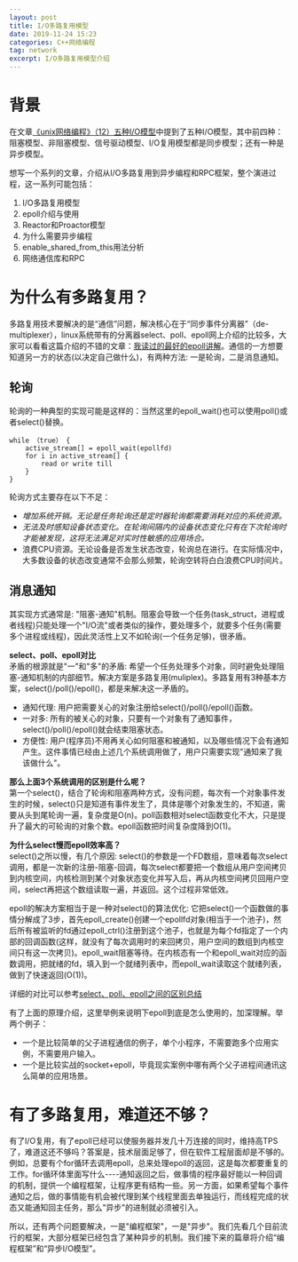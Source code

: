 ```yaml
---
layout: post
title: I/O多路复用模型
date: 2019-11-24 15:23
categories: C++网络编程
tag: network
excerpt: I/O多路复用模型介绍
---
```


# 背景
在文章[《unix网络编程》（12）五种I/O模型](https://blog.csdn.net/u013074465/article/details/44876081)中提到了五种I/O模型，其中前四种：阻塞模型、非阻塞模型、信号驱动模型、I/O复用模型都是同步模型；还有一种是异步模型。  

想写一个系列的文章，介绍从I/O多路复用到异步编程和RPC框架，整个演进过程，这一系列可能包括：  
1. I/O多路复用模型
2. epoll介绍与使用
3. Reactor和Proactor模型
4. 为什么需要异步编程
5. enable_shared_from_this用法分析
6. 网络通信库和RPC  


# 为什么有多路复用？
多路复用技术要解决的是“通信”问题，解决核心在于“同步事件分离器”（de-multiplexer），linux系统带有的分离器select、poll、epoll网上介绍的比较多，大家可以看看这篇介绍的不错的文章：[我读过的最好的epoll讲解](https://zhuanlan.zhihu.com/p/36764771)。通信的一方想要知道另一方的状态(以决定自己做什么)，有两种方法: 一是轮询，二是消息通知。  

## 轮询
轮询的一种典型的实现可能是这样的：当然这里的epoll_wait()也可以使用poll()或者select()替换。
```
while （true） {
    active_stream[] = epoll_wait(epollfd)
    for i in active_stream[] {
        read or write till
    }
}
```

轮询方式主要存在以下不足：
* *增加系统开销。无论是任务轮询还是定时器轮询都需要消耗对应的系统资源。*
* *无法及时感知设备状态变化。在轮询间隔内的设备状态变化只有在下次轮询时才能被发现，这将无法满足对实时性敏感的应用场合。*
* 浪费CPU资源。无论设备是否发生状态改变，轮询总在进行。在实际情况中，大多数设备的状态改变通常不会那么频繁，轮询空转将白白浪费CPU时间片。

## 消息通知
其实现方式通常是: "阻塞-通知"机制。阻塞会导致一个任务(task_struct，进程或者线程)只能处理一个"I/O流"或者类似的操作，要处理多个，就要多个任务(需要多个进程或线程)，因此灵活性上又不如轮询(一个任务足够)，很矛盾。  

**select、poll、epoll对比**  
矛盾的根源就是"一"和"多"的矛盾: 希望一个任务处理多个对象，同时避免处理阻塞-通知机制的内部细节。解决方案是多路复用(muliplex)。多路复用有3种基本方案，select()/poll()/epoll()，都是来解决这一矛盾的。  
* 通知代理: 用户把需要关心的对象注册给select()/poll()/epoll()函数。
* 一对多: 所有的被关心的对象，只要有一个对象有了通知事件，select()/poll()/epoll()就会结束阻塞状态。
* 方便性: 用户(程序员)不用再关心如何阻塞和被通知，以及哪些情况下会有通知产生。这件事情已经由上述几个系统调用做了，用户只需要实现"通知来了我该做什么"。

**那么上面3个系统调用的区别是什么呢？**  
第一个select()，结合了轮询和阻塞两种方式，没有问题，每次有一个对象事件发生的时候，select()只是知道有事件发生了，具体是哪个对象发生的，不知道，需要从头到尾轮询一遍，复杂度是O(n)。poll函数相对select函数变化不大，只是提升了最大的可轮询的对象个数。epoll函数把时间复杂度降到O(1)。

**为什么select慢而epoll效率高？**  
select()之所以慢，有几个原因: select()的参数是一个FD数组，意味着每次select调用，都是一次新的注册-阻塞-回调，每次select都要把一个数组从用户空间拷贝到内核空间，内核检测到某个对象状态变化并写入后，再从内核空间拷贝回用户空间，select再把这个数组读取一遍，并返回。这个过程非常低效。  

epoll的解决方案相当于是一种对select()的算法优化: 它把select()一个函数做的事情分解成了3步，首先epoll_create()创建一个epollfd对象(相当于一个池子)，然后所有被监听的fd通过epoll_ctrl()注册到这个池子，也就是为每个fd指定了一个内部的回调函数(这样，就没有了每次调用时的来回拷贝，用户空间的数组到内核空间只有这一次拷贝)。epoll_wait阻塞等待。在内核态有一个和epoll_wait对应的函数调用，把就绪的fd，填入到一个就绪列表中，而epoll_wait读取这个就绪列表，做到了快速返回(O(1))。

详细的对比可以参考[select、poll、epoll之间的区别总结](https://www.cnblogs.com/Anker/p/3265058.html?spm=ata.13261165.0.0.4ec468f3ruw05F)

有了上面的原理介绍，这里举例来说明下epoll到底是怎么使用的，加深理解。举两个例子：  
* 一个是比较简单的父子进程通信的例子，单个小程序，不需要跑多个应用实例，不需要用户输入。  
* 一个是比较实战的socket+epoll，毕竟现实案例中哪有两个父子进程间通讯这么简单的应用场景。  


# 有了多路复用，难道还不够？
有了I/O复用，有了epoll已经可以使服务器并发几十万连接的同时，维持高TPS了，难道这还不够吗？答案是，技术层面足够了，但在软件工程层面却是不够的。例如，总要有个for循环去调用epoll，总来处理epoll的返回，这是每次都要重复的工作。for循环体里面写什么----通知返回之后，做事情的程序最好能以一种回调的机制，提供一个编程框架，让程序更有结构一些。另一方面，如果希望每个事件通知之后，做的事情能有机会被代理到某个线程里面去单独运行，而线程完成的状态又能通知回主任务，那么"异步"的进制就必须被引入。

所以，还有两个问题要解决，一是"编程框架"，一是"异步"。我们先看几个目前流行的框架，大部分框架已经包含了某种异步的机制。我们接下来的篇章将介绍“编程框架”和“异步I/O模型”。

